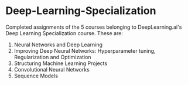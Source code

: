 # Deep-Learning-Specialization
Completed assignments of the 5 courses belonging to DeepLearning.ai's Deep Learning Specialization course. These are:

1. Neural Networks and Deep Learning
2. Improving Deep Neural Networks: Hyperparameter tuning, Regularization and Optimization
3. Structuring Machine Learning Projects
4. Convolutional Neural Networks
5. Sequence Models
